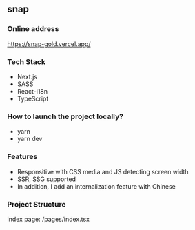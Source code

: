 ## snap

### Online address
https://snap-gold.vercel.app/

### Tech Stack
- Next.js
- SASS
- React-i18n
- TypeScript

### How to launch the project locally?
- yarn
- yarn dev

### Features
- Responsitive with CSS media and JS detecting screen width 
- SSR, SSG supported
- In addition, I add an internalization feature with Chinese

### Project Structure
index page: /pages/index.tsx



